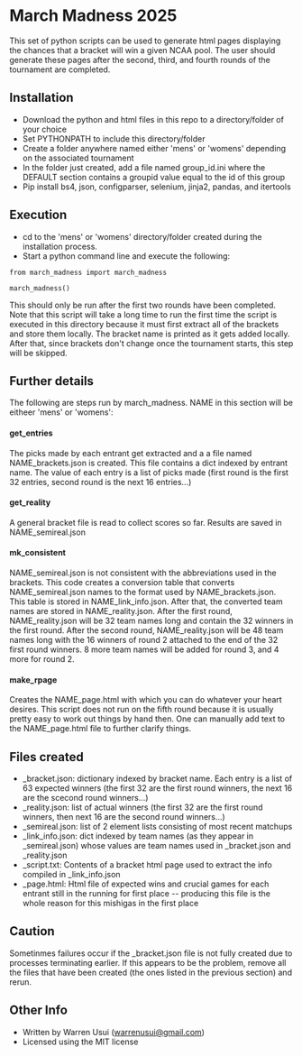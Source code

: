 # March Madness 2025

This set of python scripts can be used to generate html pages displaying the chances
that a bracket will win a given NCAA pool.  The user should generate these pages after
the second, third, and fourth rounds of the tournament are completed.

## Installation

- Download the python and html files in this repo to a directory/folder of your choice
- Set PYTHONPATH to include this directory/folder
- Create a folder anywhere named either 'mens' or 'womens' depending on the associated tournament
- In the folder just created, add a file named group_id.ini where the DEFAULT section contains a groupid value equal to the id of this group
- Pip install bs4, json, configparser, selenium, jinja2, pandas, and itertools

## Execution

- cd to the 'mens' or 'womens' directory/folder created during the installation process.
- Start a python command line and execute the following:

```
from march_madness import march_madness

march_madness()
```

This should only be run after the first two rounds have been completed.  Note that this script
will take a long time to run the first time the script is executed in this directory because
it must first extract all of the brackets and store them locally.  The bracket name is printed
as it gets added locally.  After that, since brackets don't change once the tournament starts,
this step will be skipped.

## Further details

The following are steps run by march_madness. NAME in this section will be eitheer 'mens' or 'womens':

#### get_entries

The picks made by each entrant get extracted and a a file named NAME_brackets.json is created.
This file contains a dict indexed by entrant name.  The value of each entry is a list of picks
made (first round is the first 32 entries, second round is the next 16 entries...)

#### get_reality

A general bracket file is read to collect scores so far.  Results are saved in NAME_semireal.json

#### mk_consistent

NAME_semireal.json is not consistent with the abbreviations used in the brackets.  This code creates
a conversion table that converts NAME_semireal.json names to the format used by NAME_brackets.json.
This table is stored in NAME_link_info.json.  After that, the converted team names are stored in
NAME_reality.json.  After the first round, NAME_reality.json will be 32 team names long and contain the
32 winners in the first round.  After the second round, NAME_reality.json will be 48 team names long
with the 16 winners of round 2 attached to the end of the 32 first round winners.  8 more team names
will be added for round 3, and 4 more for round 2.

#### make_rpage

Creates the NAME_page.html with which you can do whatever your heart desires.  This script does
not run on the fifth round because it is usually pretty easy to work out things by hand then.  One can
manually add text to the NAME_page.html file to further clarify things.

## Files created

- _bracket.json: dictionary indexed by bracket name.  Each entry is a list of 63 expected winners (the first 32 are the first round winners, the next 16 are the scecond round winners...)
- _reality.json: list of actual winners (the first 32 are the first round winners, then next 16 are the second round winners...)
- _semireal.json: list of 2 element lists consisting of most recent matchups
- _link_info.json: dict indexed by team names (as they appear in _semireal.json) whose values are team names used in _bracket.json and _reality.json
- _script.txt: Contents of a bracket html page used to extract the info compiled in _link_info.json
- _page.html: Html file of expected wins and crucial games for each entrant still in the running for first place -- producing this file is the whole reason for this mishigas in the first place

## Caution

Sometinmes failures occur if the _bracket.json file is not fully created due to processes terminating earlier.  If this appears to be the problem, remove all the files that have been
created (the ones listed in the previous section) and rerun.

## Other Info

- Written by Warren Usui (warrenusui@gmail.com)
- Licensed using the MIT license
